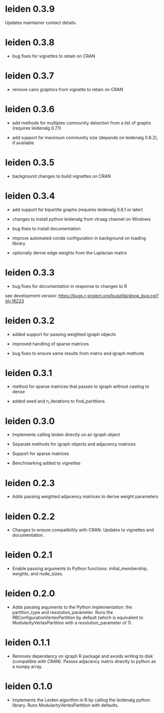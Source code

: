 # leiden 0.3.9

Updates maintainer contact details.

# leiden 0.3.8

* bug fixes for vignettes to retain on CRAN

# leiden 0.3.7

* remove cairo graphics from vignette to retain on CRAN

# leiden 0.3.6

* add methods for multiplex community detection from a list of graphs (requires leidenalg 0.7.1)

* add support for maximum community size (depends on leidenalg 0.8.2), if available

# leiden 0.3.5

* background changes to build vignettes on CRAN

# leiden 0.3.4

* add support for bipartite graphs (requires leidenalg 0.6.1 or later)

* changes to install python leidenalg from vtraag channel on Windows

* bug fixes to install documentation

* improve automated conda configuration in background on loading library

* optionally derive edge weights from the Laplacian matrix

# leiden 0.3.3

* bug fixes for documentation in response to changes to R

see development version: https://bugs.r-project.org/bugzilla/show_bug.cgi?id=16223

# leiden 0.3.2

* added support for passing weighted igraph objects

* improved handling of sparse matrices

* bug fixes to ensure same results from matrix and igraph methods

# leiden 0.3.1

* method for sparse matrices that passes to igraph without casting to dense

* added seed and n_iterations to find_partitions

# leiden 0.3.0

* Implements calling leiden directly on an igraph object

* Separate methods for igraph objects and adjacency matrices

* Support for sparse matrices

* Benchmarking added to vignettes

# leiden 0.2.3

* Adds passing weighted adjacency matrices to derive weight parameters

# leiden 0.2.2

* Changes to ensure compatibility with CRAN. Updates to vignettes and documentation.

# leiden 0.2.1

* Enable passing arguments to Python functions: initial_membership, weights, and
node_sizes.

# leiden 0.2.0

* Adds passing arguments to the Python implementation: the partition_type and resolution_parameter. Runs the RBConfigurationVertexPartition by default (which is equivalent to ModularityVertexPartition with a resolution_parameter of 1).

# leiden 0.1.1

* Removes dependancy on igraph R package and avoids writing to disk (compatible with CRAN). Passes adjacency matrix directly to python as a numpy array.

# leiden 0.1.0

* Implements the Leiden algorithm in R by calling the leidenalg python library. Runs ModularityVertexPartition with defaults.
